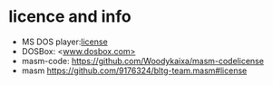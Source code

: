 # licence and info

- MS DOS player:[license](license_msdos_player/)
- DOSBox: <www.dosbox.com>
- masm-code: <https://github.com/Woodykaixa/masm-code>[license](https://github.com/Woodykaixa/masm-code/blob/5c73ee031789047a46d5682628338e2eb7d19190/package.json#L8)
- masm <https://github.com/9176324/bltg-team.masm#license>
